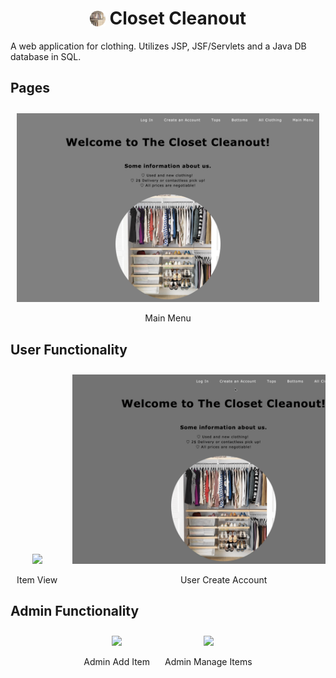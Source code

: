 <div align="center">
    <h1>
        <img src="IA-war/web/Images/Icon.png" alt="Logo" height="25px" style="margin-bottom:-3px; margin-right:0px;"> 
        Closet Cleanout
    </h1>
</div>

A web application for clothing. Utilizes JSP, JSF/Servlets and a Java DB database in SQL.

## Pages

<div style="overflow-x:scroll; white-space:nowrap; text-align:center;">
    <div style="display:inline-block; margin-right:10px; margin-left:10px; margin-top:10px;">
        <img src="screenshots/Main Menu.png">
        <p style="margin-bottom:-10px;"> Main Menu </p>
    </div>
    <div style="display:inline-block; margin-right:10px; margin-left:10px; margin-top:10px;">
        <img src="screenshots/Log In.png">
        <p style="margin-bottom:-10px;"> Log In </p>
    </div>
    <div style="display:inline-block; margin-right:10px; margin-left:10px; margin-top:10px;">
        <img src="screenshots/New Account.png">
        <p style="margin-bottom:-10px;"> Create an Account </p>
    </div>
    <div style="display:inline-block; margin-right:10px; margin-left:10px; margin-top:10px;">
        <img src="screenshots/Tops.png">
        <p style="margin-bottom:-10px;"> Tops </p>
    </div>
    <div style="display:inline-block; margin-right:10px; margin-left:10px; margin-top:10px;">
        <img src="screenshots/Bottoms.png">
        <p style="margin-bottom:-10px;"> Bottoms </p>
    </div>
</div>


## User Functionality
<div style="overflow-x:scroll; white-space:nowrap; text-align:center;">
    <div style="display:inline-block; margin-right:10px; margin-left:10px; margin-top:10px;">
    <img src="screenshots/User View.gif">
        <p style="margin-bottom:-10px;"> Item View </p>
    </div>
    <div style="display:inline-block; margin-right:10px; margin-left:10px; margin-top:10px;">
    <img src="screenshots/User Create Account.gif">
        <p style="margin-bottom:-10px;"> User Create Account </p>
    </div>
    <div style="display:inline-block; margin-right:10px; margin-left:10px; margin-top:10px;">
    <img src="screenshots/User Settings.gif">
        <p style="margin-bottom:-10px;"> User Log In / Settings </p>
    </div>
    <div style="display:inline-block; margin-right:10px; margin-left:10px; margin-top:10px;">
    <img src="screenshots/User Saved Items.gif">
        <p style="margin-bottom:-10px;"> User Saved Items </p>
    </div>
</div>

## Admin Functionality

<div style="overflow-x:scroll; white-space:nowrap; text-align:center;">
    <div style="display:inline-block; margin-right:10px; margin-left:10px; margin-top:10px;">
    <img src="screenshots/Admin Add Item.gif">
        <p style="margin-bottom:-10px;"> Admin Add Item </p>
    </div>
    <div style="display:inline-block; margin-right:10px; margin-left:10px; margin-top:10px;">
    <img src="screenshots/Admin Manage Items.gif">
        <p style="margin-bottom:-10px;"> Admin Manage Items </p>
    </div>
</div>
